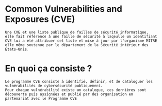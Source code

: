 # Common Vulnerabilities and Exposures (CVE)
    Une CVE et une liste publique de failles de sécurité informatique, elle fait référence à une faille de sécurité à laqeulle un identifiant CVE lui a été attribuer cet liste et mise à jour par l'organisme MITRE elle même soutenue par le département de la Sécurité intérieur des États-Unis.

# En quoi ça consiste ?
    Le programme CVE consiste à identifié, définir, et de cataloguer les vulnérabilités de cybersécurité publiquement. 
    Pour chaque vulnérabilité existe un catalogue, ces dernières sont découverte puis assignées et publié par des organisation en partenariat avec le Programme CVE


